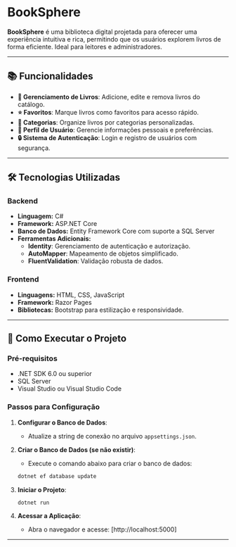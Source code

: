 # BookSphere

**BookSphere** é uma biblioteca digital projetada para oferecer uma experiência intuitiva e rica, permitindo que os usuários explorem livros de forma eficiente. Ideal para leitores e administradores.

---

## 📚 Funcionalidades

- **📖 Gerenciamento de Livros**: Adicione, edite e remova livros do catálogo.
- **⭐ Favoritos**: Marque livros como favoritos para acesso rápido.
- **📂 Categorias**: Organize livros por categorias personalizadas.
- **👤 Perfil de Usuário**: Gerencie informações pessoais e preferências.
- **🔒 Sistema de Autenticação**: Login e registro de usuários com segurança.

---

## 🛠️ Tecnologias Utilizadas

### Backend
- **Linguagem:** C#
- **Framework:** ASP.NET Core
- **Banco de Dados:** Entity Framework Core com suporte a SQL Server
- **Ferramentas Adicionais:**
    - **Identity**: Gerenciamento de autenticação e autorização.
    - **AutoMapper**: Mapeamento de objetos simplificado.
    - **FluentValidation**: Validação robusta de dados.

### Frontend
- **Linguagens:** HTML, CSS, JavaScript
- **Framework:** Razor Pages
- **Bibliotecas:** Bootstrap para estilização e responsividade.

---

## 🚀 Como Executar o Projeto

### Pré-requisitos
- .NET SDK 6.0 ou superior
- SQL Server
- Visual Studio ou Visual Studio Code
### Passos para Configuração
1. **Configurar o Banco de Dados**:
    - Atualize a string de conexão no arquivo `appsettings.json`.

2. **Criar o Banco de Dados (se não existir)**:
    - Execute o comando abaixo para criar o banco de dados:
    ```bash
    dotnet ef database update
    ```

3. **Iniciar o Projeto**:
    ```bash
    dotnet run
    ```

4. **Acessar a Aplicação**:
    - Abra o navegador e acesse: [http://localhost:5000]

---
